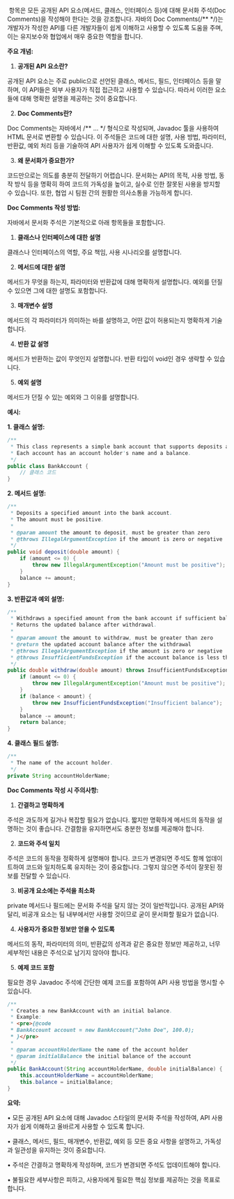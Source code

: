  항목은 모든 공개된 API 요소(메서드, 클래스, 인터페이스 등)에 대해 문서화 주석(Doc Comments)을 작성해야 한다는 것을 강조합니다. 자바의 Doc Comments(/** */)는 개발자가 작성한 API를 다른 개발자들이 쉽게 이해하고 사용할 수 있도록 도움을 주며, 이는 유지보수와 협업에서 매우 중요한 역할을 합니다.


**주요 개념:**

1. **공개된 API 요소란?**

공개된 API 요소는 주로 public으로 선언된 클래스, 메서드, 필드, 인터페이스 등을 말하며, 이 API들은 외부 사용자가 직접 접근하고 사용할 수 있습니다. 따라서 이러한 요소들에 대해 명확한 설명을 제공하는 것이 중요합니다.

2. **Doc Comments란?**

Doc Comments는 자바에서 /** ... */ 형식으로 작성되며, Javadoc 툴을 사용하여 HTML 문서로 변환할 수 있습니다. 이 주석들은 코드에 대한 설명, 사용 방법, 파라미터, 반환값, 예외 처리 등을 기술하여 API 사용자가 쉽게 이해할 수 있도록 도와줍니다.

3. **왜 문서화가 중요한가?**

코드만으로는 의도를 충분히 전달하기 어렵습니다. 문서화는 API의 목적, 사용 방법, 동작 방식 등을 명확히 하여 코드의 가독성을 높이고, 실수로 인한 잘못된 사용을 방지할 수 있습니다. 또한, 협업 시 팀원 간의 원활한 의사소통을 가능하게 합니다.

**Doc Comments 작성 방법:**

자바에서 문서화 주석은 기본적으로 아래 항목들을 포함합니다.

1. **클래스나 인터페이스에 대한 설명**

클래스나 인터페이스의 역할, 주요 책임, 사용 시나리오를 설명합니다.

2. **메서드에 대한 설명**

메서드가 무엇을 하는지, 파라미터와 반환값에 대해 명확하게 설명합니다. 예외를 던질 수 있으면 그에 대한 설명도 포함합니다.

3. **매개변수 설명**

메서드의 각 파라미터가 의미하는 바를 설명하고, 어떤 값이 허용되는지 명확하게 기술합니다.

4. **반환 값 설명**

메서드가 반환하는 값이 무엇인지 설명합니다. 반환 타입이 void인 경우 생략할 수 있습니다.

5. **예외 설명**

메서드가 던질 수 있는 예외와 그 이유를 설명합니다.


**예시:**

**1. 클래스 설명:**

```java
/**
 * This class represents a simple bank account that supports deposits and withdrawals.
 * Each account has an account holder's name and a balance.
 */
public class BankAccount {
    // 클래스 코드
}
```

**2. 메서드 설명:**

```java
/**
 * Deposits a specified amount into the bank account.
 * The amount must be positive.
 *
 * @param amount the amount to deposit, must be greater than zero
 * @throws IllegalArgumentException if the amount is zero or negative
 */
public void deposit(double amount) {
    if (amount <= 0) {
        throw new IllegalArgumentException("Amount must be positive");
    }
    balance += amount;
}
```

**3. 반환값과 예외 설명:**

```java
/**
 * Withdraws a specified amount from the bank account if sufficient balance is available.
 * Returns the updated balance after withdrawal.
 *
 * @param amount the amount to withdraw, must be greater than zero
 * @return the updated account balance after the withdrawal
 * @throws IllegalArgumentException if the amount is zero or negative
 * @throws InsufficientFundsException if the account balance is less than the amount to withdraw
 */
public double withdraw(double amount) throws InsufficientFundsException {
    if (amount <= 0) {
        throw new IllegalArgumentException("Amount must be positive");
    }
    if (balance < amount) {
        throw new InsufficientFundsException("Insufficient balance");
    }
    balance -= amount;
    return balance;
}
```

**4. 클래스 필드 설명:**

```java
/**
 * The name of the account holder.
 */
private String accountHolderName;
```


**Doc Comments 작성 시 주의사항:**

1. **간결하고 명확하게**

주석은 과도하게 길거나 복잡할 필요가 없습니다. 짧지만 명확하게 메서드의 동작을 설명하는 것이 좋습니다. 간결함을 유지하면서도 충분한 정보를 제공해야 합니다.

2. **코드와 주석 일치**

주석은 코드의 동작을 정확하게 설명해야 합니다. 코드가 변경되면 주석도 함께 업데이트하여 코드와 일치하도록 유지하는 것이 중요합니다. 그렇지 않으면 주석이 잘못된 정보를 전달할 수 있습니다.

3. **비공개 요소에는 주석을 최소화**

private 메서드나 필드에는 문서화 주석을 달지 않는 것이 일반적입니다. 공개된 API와 달리, 비공개 요소는 팀 내부에서만 사용할 것이므로 굳이 문서화할 필요가 없습니다.

4. **사용자가 중요한 정보만 얻을 수 있도록**

메서드의 동작, 파라미터의 의미, 반환값의 성격과 같은 중요한 정보만 제공하고, 너무 세부적인 내용은 주석으로 남기지 않아야 합니다.

5. **예제 코드 포함**

필요한 경우 Javadoc 주석에 간단한 예제 코드를 포함하여 API 사용 방법을 명시할 수 있습니다.

```java
/**
 * Creates a new BankAccount with an initial balance.
 * Example:
 * <pre>{@code
 * BankAccount account = new BankAccount("John Doe", 100.0);
 * }</pre>
 *
 * @param accountHolderName the name of the account holder
 * @param initialBalance the initial balance of the account
 */
public BankAccount(String accountHolderName, double initialBalance) {
    this.accountHolderName = accountHolderName;
    this.balance = initialBalance;
}
```

**요약:**

  

• 모든 공개된 API 요소에 대해 Javadoc 스타일의 문서화 주석을 작성하여, API 사용자가 쉽게 이해하고 올바르게 사용할 수 있도록 합니다.

• 클래스, 메서드, 필드, 매개변수, 반환값, 예외 등 모든 중요 사항을 설명하고, 가독성과 일관성을 유지하는 것이 중요합니다.

• 주석은 간결하고 명확하게 작성하며, 코드가 변경되면 주석도 업데이트해야 합니다.

• 불필요한 세부사항은 피하고, 사용자에게 필요한 핵심 정보를 제공하는 것을 목표로 합니다.